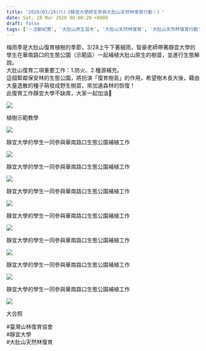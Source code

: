 ```yaml
---
title: '2020/03/28(六)《靜宜大學師生參與大肚山天然林復育行動！》'
date: Sat, 28 Mar 2020 08:08:20 +0000
draft: false
tags: ['－活動紀實', '大肚山原生苗木', '大肚山天然林復育', '大肚山天然林復育行動', '活動訊息', '靜宜大學']
---
```


梅雨季是大肚山復育植樹的季節，3/28上午下著細雨，智豪老師帶著靜宜大學的學生在華南路口的生態公園（示範區）一起補植大肚山原生的樹苗，並進行生態解說。  
大肚山復育二項重要工作：1.防火、2.種源補充。  
這個緊鄰保安林的生態公園，將扮演「復育樹島」的作用，希望樹木長大後，藉由大量逸散的種子萌發成野生樹苗，來加速森林的恢復！  
此復育工作靜宜大學不缺席，大家一起加油💪

![](https://www.reforestation.tw/wp-content/uploads/2020/04/timeline_20200328_132028.jpg)

植樹示範教學

![](https://www.reforestation.tw/wp-content/uploads/2020/04/timeline_20200328_132024.jpg)

靜宜大學的學生一同參與華南路口生態公園補植工作

![](https://www.reforestation.tw/wp-content/uploads/2020/04/timeline_20200328_132025.jpg)

靜宜大學的學生一同參與華南路口生態公園補植工作

![](https://www.reforestation.tw/wp-content/uploads/2020/04/timeline_20200328_132025_0.jpg)

靜宜大學的學生一同參與華南路口生態公園補植工作

![](https://www.reforestation.tw/wp-content/uploads/2020/04/timeline_20200328_132027.jpg)

靜宜大學的學生一同參與華南路口生態公園補植工作

![](https://www.reforestation.tw/wp-content/uploads/2020/04/timeline_20200328_132028_0.jpg)

靜宜大學的學生一同參與華南路口生態公園補植工作

![](https://www.reforestation.tw/wp-content/uploads/2020/04/timeline_20200328_132030.jpg)

靜宜大學的學生一同參與華南路口生態公園補植工作

![](https://www.reforestation.tw/wp-content/uploads/2020/04/timeline_20200328_132032.jpg)

靜宜大學的學生一同參與華南路口生態公園補植工作

![](https://www.reforestation.tw/wp-content/uploads/2020/04/timeline_20200328_132023.jpg)

大合照

#臺灣山林復育協會  
#靜宜大學  
#大肚山天然林復育